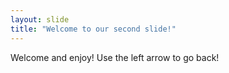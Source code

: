 ```yaml
---
layout: slide
title: "Welcome to our second slide!"
---
```

Welcome and enjoy!
Use the left arrow to go back!
